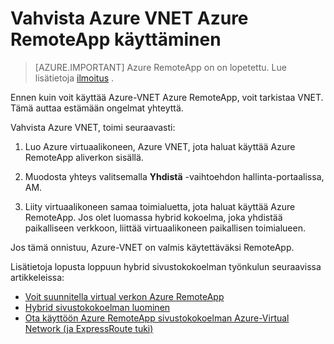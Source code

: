 
<properties
    pageTitle="Vahvista Azure RemoteApp käytettäväksi Azure-VNET | Microsoft Azure"
    description="Opettele Varmista Azure VNET on valmis käytettäväksi Azure RemoteApp"
    services="remoteapp"
    documentationCenter=""
    authors="lizap"
    manager="mbaldwin" />

<tags
    ms.service="remoteapp"
    ms.workload="compute"
    ms.tgt_pltfrm="na"
    ms.devlang="na"
    ms.topic="article"
    ms.date="08/15/2016"
    ms.author="elizapo" />



# <a name="validate-the-azure-vnet-to-use-with-azure-remoteapp"></a>Vahvista Azure VNET Azure RemoteApp käyttäminen

> [AZURE.IMPORTANT]
> Azure RemoteApp on on lopetettu. Lue lisätietoja [ilmoitus](https://go.microsoft.com/fwlink/?linkid=821148) .

Ennen kuin voit käyttää Azure-VNET Azure RemoteApp, voit tarkistaa VNET. Tämä auttaa estämään ongelmat yhteyttä.

Vahvista Azure VNET, toimi seuraavasti:

1. Luo Azure virtuaalikoneen, Azure VNET, jota haluat käyttää Azure RemoteApp aliverkon sisällä.

2. Muodosta yhteys valitsemalla **Yhdistä** -vaihtoehdon hallinta-portaalissa, AM.
3. Liity virtuaalikoneen samaa toimialuetta, jota haluat käyttää Azure RemoteApp. Jos olet luomassa hybrid kokoelma, joka yhdistää paikalliseen verkkoon, liittää virtuaalikoneen paikallisen toimialueen.

Jos tämä onnistuu, Azure-VNET on valmis käytettäväksi RemoteApp.

Lisätietoja lopusta loppuun hybrid sivustokokoelman työnkulun seuraavissa artikkeleissa:

- [Voit suunnitella virtual verkon Azure RemoteApp](remoteapp-planvnet.md)
- [Hybrid sivustokokoelman luominen](remoteapp-create-hybrid-deployment.md)
- [Ota käyttöön Azure RemoteApp sivustokokoelman Azure-Virtual Network (ja ExpressRoute tuki)](http://blogs.msdn.com/b/rds/archive/2015/04/23/deploy-azure-remoteapp-collection-to-your-azure-virtual-network-with-support-for-expressroute.aspx)

